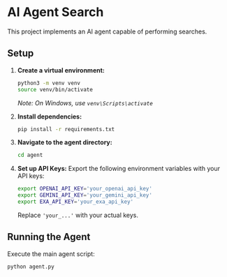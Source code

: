 # AI Agent Search

This project implements an AI agent capable of performing searches.

## Setup

1.  **Create a virtual environment:**
    ```bash
    python3 -m venv venv
    source venv/bin/activate
    ```
    *Note: On Windows, use `venv\Scripts\activate`*

2.  **Install dependencies:**
    ```bash
    pip install -r requirements.txt
    ```

3.  **Navigate to the agent directory:**
    ```bash
    cd agent
    ```

4.  **Set up API Keys:**
    Export the following environment variables with your API keys:
    ```bash
    export OPENAI_API_KEY='your_openai_api_key'
    export GEMINI_API_KEY='your_gemini_api_key'
    export EXA_API_KEY='your_exa_api_key'
    ```
    Replace `'your_...'` with your actual keys.

## Running the Agent

Execute the main agent script:

```bash
python agent.py
```

